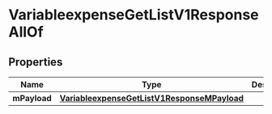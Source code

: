 

# VariableexpenseGetListV1ResponseAllOf

## Properties

Name | Type | Description | Notes
------------ | ------------- | ------------- | -------------
**mPayload** | [**VariableexpenseGetListV1ResponseMPayload**](VariableexpenseGetListV1ResponseMPayload.md) |  | 




